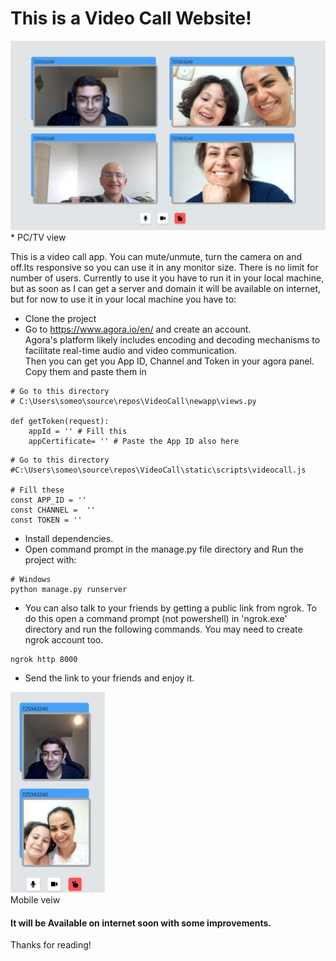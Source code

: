 # This is a Video Call Website!

<img src="PICS/3.png"/>
* PC/TV view

This is a video call app. You can mute/unmute, turn the camera on and off.Its responsive so you can use it in any monitor size. There is no limit for number of users. Currently to use it you have to run it in your local machine, but as soon as I can get a server and domain it will be available on internet, but for now to use it in your local machine you have to:
* Clone the project
* Go to https://www.agora.io/en/ and create an account.<br>
Agora's platform likely includes encoding and decoding mechanisms to facilitate real-time audio and video communication.<br>
Then you can get you App ID, Channel and Token in your agora panel. Copy them and paste them in 
```
# Go to this directory
# C:\Users\someo\source\repos\VideoCall\newapp\views.py

def getToken(request):
    appId = '' # Fill this
    appCertificate= '' # Paste the App ID also here

```
```
# Go to this directory
#C:\Users\someo\source\repos\VideoCall\static\scripts\videocall.js

# Fill these
const APP_ID = ''
const CHANNEL =  ''
const TOKEN = ''
```
* Install dependencies.
* Open command prompt in the manage.py file directory and Run the project with:
```
# Windows
python manage.py runserver 
```
* You can also talk to your friends by getting a public link from ngrok. To do this open a command prompt (not powershell) in 'ngrok.exe' directory and run the following commands. You may need to create ngrok account too.
```
ngrok http 8000
```
* Send the link to your friends and enjoy it.

<img src="PICS/1.png" style="width:30%"/><br>
Mobile veiw

#### It will be Available on internet soon with some improvements.
Thanks for reading!